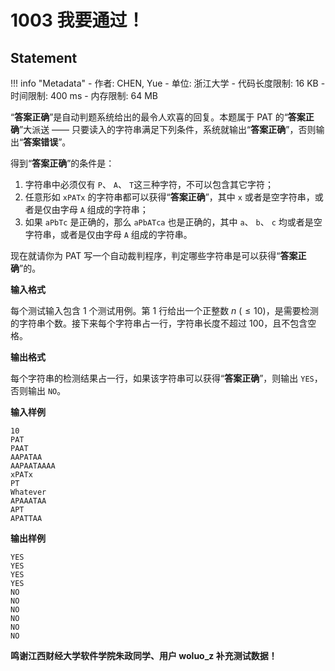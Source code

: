 
# 1003 我要通过！

## Statement

!!! info "Metadata"
    - 作者: CHEN, Yue
    - 单位: 浙江大学
    - 代码长度限制: 16 KB
    - 时间限制: 400 ms
    - 内存限制: 64 MB

“**答案正确**”是自动判题系统给出的最令人欢喜的回复。本题属于 PAT 的“**答案正确**”大派送 —— 只要读入的字符串满足下列条件，系统就输出“**答案正确**”，否则输出“**答案错误**”。

得到“**答案正确**”的条件是：

1. 字符串中必须仅有 `P`、 `A`、 `T`这三种字符，不可以包含其它字符；
2. 任意形如 `xPATx` 的字符串都可以获得“**答案正确**”，其中 `x` 或者是空字符串，或者是仅由字母 `A` 组成的字符串；
3. 如果 `aPbTc` 是正确的，那么 `aPbATca` 也是正确的，其中 `a`、 `b`、 `c` 均或者是空字符串，或者是仅由字母 `A` 组成的字符串。

现在就请你为 PAT 写一个自动裁判程序，判定哪些字符串是可以获得“**答案正确**”的。

**输入格式**

每个测试输入包含 1 个测试用例。第 1 行给出一个正整数 $n$ ($≤10$)，是需要检测的字符串个数。接下来每个字符串占一行，字符串长度不超过 100，且不包含空格。

**输出格式**

每个字符串的检测结果占一行，如果该字符串可以获得“**答案正确**”，则输出 `YES`，否则输出 `NO`。

**输入样例**
```plaintext
10
PAT
PAAT
AAPATAA
AAPAATAAAA
xPATx
PT
Whatever
APAAATAA
APT
APATTAA
```

**输出样例**
```plaintext
YES
YES
YES
YES
NO
NO
NO
NO
NO
NO
```

**鸣谢江西财经大学软件学院朱政同学、用户 woluo_z 补充测试数据！**
